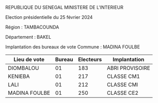 REPUBLIQUE DU SENEGAL MINISTERE DE L'INTERIEUR

Election présidentielle du 25 février 2024

Région : TAMBACOUNDA

Département : BAKEL

Implantation des bureaux de vote Commune : MADINA FOULBE

| Lieu de vote | Bureau | Electeurs | Implantation |
| - | - | - | - |
| DIOMBALOU | 01 | 183 | ABRI PROVISOIRE |
| KENIEBA | 01 | 217 | CLASSE CM1 |
| LALI | 01 | 212 | CLASSE CMI |
| MADINA FOULBE | 01 | 250 | CLASSE CE2 |

<!-- PageNumber="10/14" -->
